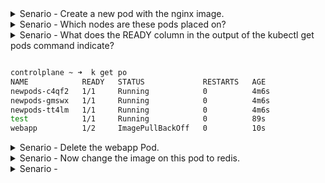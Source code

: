 
<details>
<summary>
Senario -
Create a new pod with the nginx image.
</summary>

```bash

controlplane ~ ➜  k run test --image nginx
pod/test created

controlplane ~ ➜  k get po
NAME            READY   STATUS    RESTARTS   AGE
newpods-c4qf2   1/1     Running   0          2m43s
newpods-gmswx   1/1     Running   0          2m43s
newpods-tt4lm   1/1     Running   0          2m43s
test            1/1     Running   0          6s

  ```
</details>


<details>
<summary>
Senario -
Which nodes are these pods placed on?
</summary>

```bash

controlplane ~ ➜  k get po -o wide
NAME            READY   STATUS    RESTARTS   AGE     IP           NODE           NOMINATED NODE   READINESS GATES
newpods-c4qf2   1/1     Running   0          3m33s   10.42.0.10   controlplane   <none>           <none>
newpods-gmswx   1/1     Running   0          3m33s   10.42.0.11   controlplane   <none>           <none>
newpods-tt4lm   1/1     Running   0          3m33s   10.42.0.9    controlplane   <none>           <none>
test            1/1     Running   0          56s     10.42.0.12   controlplane   <none>           <none>
  ```
</details>




<details>
<summary>
Senario -
  What does the READY column in the output of the kubectl get pods command indicate?

  ```bash

controlplane ~ ➜  k get po
NAME            READY   STATUS             RESTARTS   AGE
newpods-c4qf2   1/1     Running            0          4m6s
newpods-gmswx   1/1     Running            0          4m6s
newpods-tt4lm   1/1     Running            0          4m6s
test            1/1     Running            0          89s
webapp          1/2     ImagePullBackOff   0          10s


  ```
</summary>

```bash
running container / total container

  ```
</details>




<details>
<summary>
Senario -
Delete the webapp Pod.

</summary>

```bash

controlplane ~ ➜  k delete pod webapp
pod "webapp" deleted
  ```
</details>




<details>
<summary>
Senario -
Now change the image on this pod to redis.
</summary>

```bash

controlplane ~ ➜  k edit pod redis
pod/redis edited
  ```
</details>



<details>
<summary>
Senario -

</summary>

```bash

  ```
</details>





